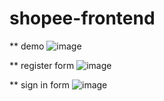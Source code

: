# shopee-frontend

** demo
  ![image](https://github.com/dinhtienthanh257/shopee-frontend/assets/80798006/0561a452-1a3e-46c2-8ad0-68cab9b6adff)

** register form
![image](https://github.com/dinhtienthanh257/shopee-frontend/assets/80798006/89447da6-9022-4f06-8d94-c771b766534d)

** sign in form
![image](https://github.com/dinhtienthanh257/shopee-frontend/assets/80798006/3755aec7-7e66-4422-b31c-5054c659b0a2)



